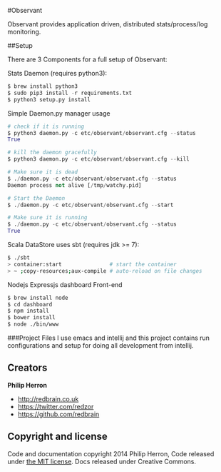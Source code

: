 #Observant

Observant provides application driven, distributed stats/process/log monitoring.

##Setup

There are 3 Components for a full setup of Observant:

Stats Daemon (requires python3):

```python
$ brew install python3
$ sudo pip3 install -r requirements.txt
$ python3 setup.py install
```

Simple Daemon.py manager usage

```python
# check if it is running
$ python3 daemon.py -c etc/observant/observant.cfg --status
True

# kill the daemon gracefully
$ python3 daemon.py -c etc/observant/observant.cfg --kill

# Make sure it is dead
$ ./daemon.py -c etc/observant/observant.cfg --status
Daemon process not alive [/tmp/watchy.pid]

# Start the Daemon
$ ./daemon.py -c etc/observant/observant.cfg --start

# Make sure it is running
$ ./daemon.py -c etc/observant/observant.cfg --status
True
```

Scala DataStore uses sbt (requires jdk >= 7):

```bash
$ ./sbt
> container:start               # start the container
> ~ ;copy-resources;aux-compile # auto-reload on file changes
```

Nodejs Expressjs dashboard Front-end

```bash
$ brew install node
$ cd dashboard
$ npm install
$ bower install
$ node ./bin/www
```

###Project Files
I use emacs and intellij and this project contains run configurations and setup for doing all development from intellij.

## Creators

**Philip Herron**

- <http://redbrain.co.uk>
- <https://twitter.com/redzor>
- <https://github.com/redbrain>

## Copyright and license

Code and documentation copyright 2014 Philip Herron, Code released under [the MIT license](LICENSE). Docs released under Creative Commons.